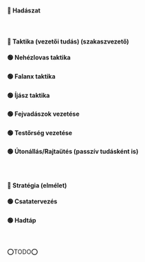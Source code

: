 #### 🔴 Hadászat
<br />

#### 🔵 Taktika (vezetői tudás) (szakaszvezető)
#### 🟢 Nehézlovas taktika
#### 🟢 Falanx taktika
#### 🟢 Íjász taktika
#### 🟢 Fejvadászok vezetése
#### 🟢 Testőrség vezetése
#### 🟢 Útonállás/Rajtaütés (passzív tudásként is)
<br />

#### 🔵 Stratégia (elmélet)
#### 🟢 Csatatervezés
#### 🟢 Hadtáp
<br />

⭕TODO⭕
